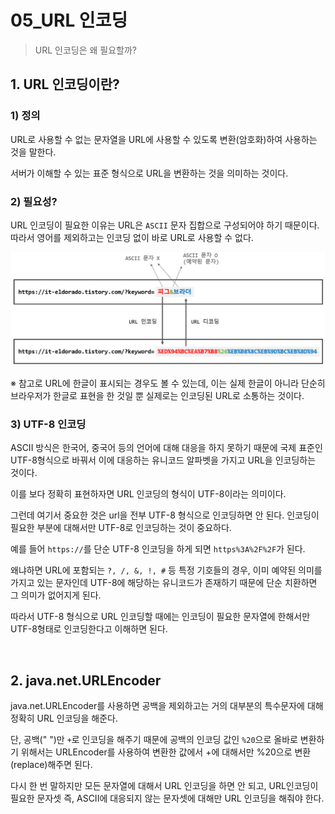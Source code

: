 # 05_URL 인코딩

> URL 인코딩은 왜 필요할까?

## 1. URL 인코딩이란?

### 1) 정의

URL로 사용할 수 없는 문자열을 URL에 사용할 수 있도록 변환(암호화)하여 사용하는 것을 말한다.

서버가 이해할 수 있는 표준 형식으로 URL을 변환하는 것을 의미하는 것이다.

### 2) 필요성?

URL 인코딩이 필요한 이유는 URL은 `ASCII` 문자 집합으로 구성되어야 하기 때문이다. 따라서 영어를 제외하고는 인코딩 없이 바로 URL로 사용할 수 없다.

![image-20250526210019071](assets/image-20250526210019071.png)

※ 참고로 URL에 한글이 표시되는 경우도 볼 수 있는데, 이는 실제 한글이 아니라 단순히 브라우저가 한글로 표현을 한 것일 뿐 실제로는 인코딩된 URL로 소통하는 것이다.

### 3) UTF-8 인코딩

ASCII 방식은 한국어, 중국어 등의 언어에 대해 대응을 하지 못하기 때문에 국제 표준인 UTF-8형식으로 바꿔서 이에 대응하는 유니코드 알파벳을 가지고 URL을 인코딩하는 것이다.

이를 보다 정확히 표현하자면 URL 인코딩의 형식이 UTF-8이라는 의미이다.

그런데 여기서 중요한 것은 url을 전부 UTF-8 형식으로 인코딩하면 안 된다. 인코딩이 필요한 부분에 대해서만 UTF-8로 인코딩하는 것이 중요하다.

예를 들어 `https://`를 단순 UTF-8 인코딩을 하게 되면 `https%3A%2F%2F`가 된다.

왜냐하면 URL에 포함되는 `?, /, &, !, #` 등 특정 기호들의 경우, 이미 예약된 의미를 가지고 있는 문자인데 UTF-8에 해당하는 유니코드가 존재하기 때문에 단순 치환하면 그 의미가 없어지게 된다.

따라서 UTF-8 형식으로 URL 인코딩할 때에는 인코딩이 필요한 문자열에 한해서만 UTF-8형태로 인코딩한다고 이해하면 된다.

<br>

## 2. java.net.URLEncoder

java.net.URLEncoder를 사용하면 공백을 제외하고는 거의 대부분의 특수문자에 대해 정확히 URL 인코딩을 해준다.

단, 공백(" ")만 `+`로 인코딩을 해주기 때문에 공백의 인코딩 값인 `%20`으로 올바로 변환하기 위해서는 URLEncoder를 사용하여 변환한 값에서 +에 대해서만 %20으로 변환(replace)해주면 된다.

다시 한 번 말하지만 모든 문자열에 대해서 URL 인코딩을 하면 안 되고, URL인코딩이 필요한 문자셋 즉, ASCII에 대응되지 않는 문자셋에 대해만 URL 인코딩을 해줘야 한다.



